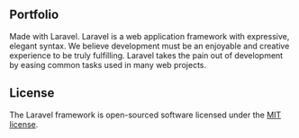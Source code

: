 ## Portfolio
Made with Laravel.
Laravel is a web application framework with expressive, elegant syntax. We believe development must be an enjoyable and creative experience to be truly fulfilling. Laravel takes the pain out of development by easing common tasks used in many web projects.


## License

The Laravel framework is open-sourced software licensed under the [MIT license](https://opensource.org/licenses/MIT).

